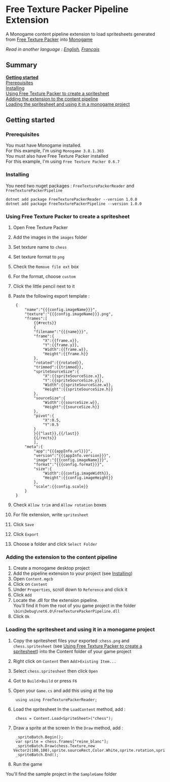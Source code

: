 # Free Texture Packer Pipeline Extension

A Monogame content pipeline extension to load spritesheets generated from [Free Texture Packer](https://free-tex-packer.com) into [Monogame](https://monogame.net)

*Read in another language : [English](Readme.md), [Français](Readme.fr.md)*

## Summary
**[Getting started](#getting-started)**  
[Prerequisites](#prerequisites)  
[Installing](#installing)  
[Using Free Texture Packer to create a spritesheet](#using-free-texture-packer-to-create-a-spritesheet)  
[Adding the extension to the content pipeline](#adding-the-extension-to-the-content-pipeline)  
[Loading the spritesheet and using it in a monogame project](#loading-the-spritesheet-and-using-it-in-a-monogame-project)

## Getting started 

### Prerequisites
You must have Monogame installed.  
For this example, I'm using `Monogame 3.8.1.303`  
You must also have Free Texture Packer installed  
For this example, I'm using `Free Texture Packer 0.6.7`  

### Installing
You need two nuget packages : `FreeTexturePackerReader` and `FreeTexturePackerPipeline`  

    dotnet add package FreeTexturePackerReader --version 1.0.0
    dotnet add package FreeTexturePackerPipeline --version 1.0.0

### Using Free Texture Packer to create a spritesheet
1. Open Free Texture Packer
2. Add the images in the `images` folder
3. Set texture name to `chess`
4. Set texture format to `png`
5. Check the `Remove file ext` box
7. For the format, choose `custom`
8. Click the little pencil next to it
9. Paste the following export template :

        {
            "name":"{{{config.imageName}}}",
            "texture":"{{{config.imageName}}}.png",
            "frames":[
                {{#rects}}
                {
                "filename":"{{{name}}}",
                "frame":{
                    "X":{{frame.x}},
                    "Y":{{frame.y}},
                    "Width":{{frame.w}},
                    "Height":{{frame.h}}
                },
                "rotated":{{rotated}},
                "trimmed":{{trimmed}},
                "spriteSourceSize":{
                    "X":{{spriteSourceSize.x}},
                    "Y":{{spriteSourceSize.y}},
                    "Width":{{spriteSourceSize.w}},
                    "Height":{{spriteSourceSize.h}}
                },
                "sourceSize":{
                    "Width":{{sourceSize.w}},
                    "Height":{{sourceSize.h}}
                },
                "pivot":{
                    "X":0.5,
                    "Y":0.5
                }        
                }{{^last}},{{/last}}
                {{/rects}}
                ],
            "meta":{
                "app":"{{{appInfo.url}}}",
                "version":"{{{appInfo.version}}}",
                "image":"{{{config.imageName}}}",
                "format":"{{{config.format}}}",
                "size":{
                    "Width":{{config.imageWidth}},
                    "Height":{{config.imageHeight}}
                },
                "scale":{{config.scale}}
            }
        }
10. Check `Allow trim` and `Allow rotation` boxes
11. For file extension, write `spritesheet`
12. Click `Save`
13. Click `Export`
14. Choose a folder and click `Select Folder`

### Adding the extension to the content pipeline
1. Create a monogame desktop project
2. Add the pipeline extension to your project (see [Installing](#installing))
3. Open `Content.mgcb`
4. Click on `Content`
5. Under `Properties`, scroll down to `Reference` and click it
6. Click `Add`
7. Locate the .dll for the extension pipeline.  
    You'll find it from the root of you game project in the folder `\bin\Debug\net6.0\FreeTexturePackerPipeline.dll`
8. Click `Ok`

### Loading the spritesheet and using it in a monogame project
1. Copy the spritesheet files your exported :`chess.png` and `chess.spritesheet` (see [Using Free Texture Packer to create a spritesheet](#using-free-texture-packer-to-create-a-spritesheet)) into the Content folder of your game project
2. Right click on `Content` then `Add`>`Existing Item...` 
3. Select `chess.spritesheet` then click `Open`
4. Got to `Build`>`Build` or press `F6`
5. Open your `Game.cs` and add this using at the top

        using using FreeTexturePackerReader;
6. Load the spritesheet
    In the `LoadContent` method, add : 

        chess = Content.Load<SpriteSheet>("chess");
7. Draw a sprite at the screen
    In the `Draw` method, add : 

        _spriteBatch.Begin();
        var sprite = chess.frames["reine_blanc"];
        _spriteBatch.Draw(chess.Texture,new Vector2(100,100),sprite.sourceRect,Color.White,sprite.rotation,sprite.origin,1,SpriteEffects.None,1);
        _spriteBatch.End();
8. Run the game

You'll find the sample project in the `SampleGame` folder